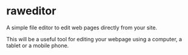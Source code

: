 raweditor
=========

A simple file editor to edit web pages directly from your site.

This will be a useful tool for editing your webpage using a computer, a tablet or a mobile phone.
